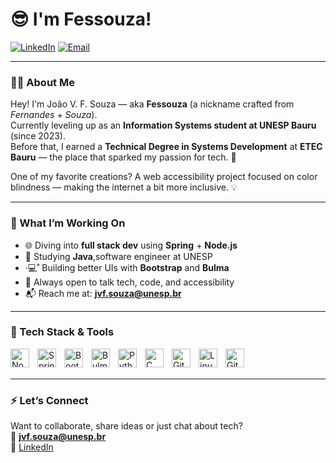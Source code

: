 # 😎 I'm Fessouza!

[![LinkedIn](https://img.shields.io/badge/LinkedIn-blue?style=flat&logo=linkedin&labelColor=0A66C2&link=https://www.linkedin.com/in/jo%C3%A3o-souza-2b5498200/)](https://www.linkedin.com/in/jo%C3%A3o-souza-2b5498200/)
[![Email](https://img.shields.io/badge/Email-jvf.souza@unesp.br-red?style=flat&logo=gmail&logoColor=white)](mailto:jvf.souza@unesp.br)

---

### 👨‍💻 About Me

Hey! I'm João V. F. Souza — aka **Fessouza** (a nickname crafted from *Fernandes* + *Souza*).  
Currently leveling up as an **Information Systems student at UNESP Bauru** (since 2023).  
Before that, I earned a **Technical Degree in Systems Development** at **ETEC Bauru** — the place that sparked my passion for tech. 🚀

One of my favorite creations? A web accessibility project focused on color blindness — making the internet a bit more inclusive. 💡

---

### 🔧 What I’m Working On

- 🌐 Diving into **full stack dev** using **Spring** + **Node.js**
- 🧠 Studying **Java**,software engineer at UNESP
- ‧💻˚ Building better UIs with **Bootstrap** and **Bulma**
- 💬 Always open to talk tech, code, and accessibility
- 📬 Reach me at: **jvf.souza@unesp.br**

---

### 🧰 Tech Stack & Tools

<img align="left" alt="Node.js" width="30px" style="padding-right:10px;" src="https://cdn.jsdelivr.net/gh/devicons/devicon/icons/nodejs/nodejs-original.svg" />
<img align="left" alt="Spring" width="30px" style="padding-right:10px;" src="https://cdn.jsdelivr.net/gh/devicons/devicon/icons/spring/spring-original.svg" />
<img align="left" alt="Bootstrap" width="30px" style="padding-right:10px;" src="https://cdn.jsdelivr.net/gh/devicons/devicon/icons/bootstrap/bootstrap-plain.svg" />
<img align="left" alt="Bulma" width="30px" style="padding-right:10px;" src="https://cdn.jsdelivr.net/gh/devicons/devicon/icons/bulma/bulma-plain.svg" />
<img align="left" alt="Python" width="30px" style="padding-right:10px;" src="https://cdn.jsdelivr.net/gh/devicons/devicon/icons/python/python-plain.svg" />
<img align="left" alt="C" width="30px" style="padding-right:10px;" src="https://cdn.jsdelivr.net/gh/devicons/devicon/icons/c/c-original.svg" />
<img align="left" alt="Git" width="30px" style="padding-right:10px;" src="https://cdn.jsdelivr.net/gh/devicons/devicon/icons/git/git-original.svg" />
<img align="left" alt="Linux" width="30px" style="padding-right:10px;" src="https://cdn.jsdelivr.net/gh/devicons/devicon/icons/linux/linux-original.svg" />
<img align="left" alt="GitHub" width="30px" style="padding-right:10px;" src="https://cdn.jsdelivr.net/gh/devicons/devicon/icons/github/github-original.svg" />
<br /><br />

---

### ⚡ Let’s Connect

Want to collaborate, share ideas or just chat about tech?  
📧 **jvf.souza@unesp.br**  
🔗 [LinkedIn](https://www.linkedin.com/in/jo%C3%A3o-souza-2b5498200/)
